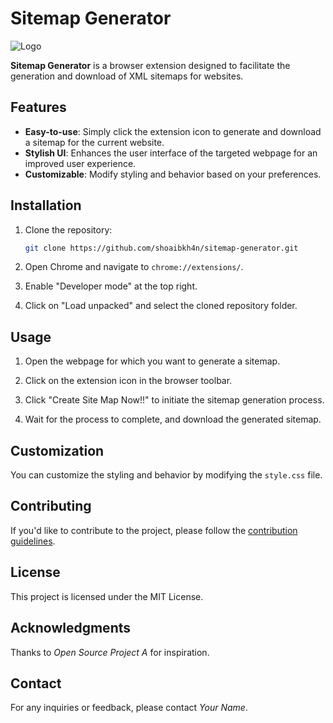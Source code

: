 # Sitemap Generator

![Logo](/icon.png.png)

**Sitemap Generator** is a browser extension designed to facilitate the generation and download of XML sitemaps for websites.

## Features

- **Easy-to-use**: Simply click the extension icon to generate and download a sitemap for the current website.
- **Stylish UI**: Enhances the user interface of the targeted webpage for an improved user experience.
- **Customizable**: Modify styling and behavior based on your preferences.

## Installation

1. Clone the repository:

   ```bash
   git clone https://github.com/shoaibkh4n/sitemap-generator.git
   ```

2. Open Chrome and navigate to `chrome://extensions/`.

3. Enable "Developer mode" at the top right.

4. Click on "Load unpacked" and select the cloned repository folder.

## Usage

1. Open the webpage for which you want to generate a sitemap.

2. Click on the extension icon in the browser toolbar.

3. Click "Create Site Map Now!!" to initiate the sitemap generation process.

4. Wait for the process to complete, and download the generated sitemap.

## Customization

You can customize the styling and behavior by modifying the `style.css` file.

## Contributing

If you'd like to contribute to the project, please follow the [contribution guidelines](/CONTRIBUTE.md).

## License

This project is licensed under the MIT License.

## Acknowledgments

Thanks to _Open Source Project A_ for inspiration.

## Contact

For any inquiries or feedback, please contact _Your Name_.
